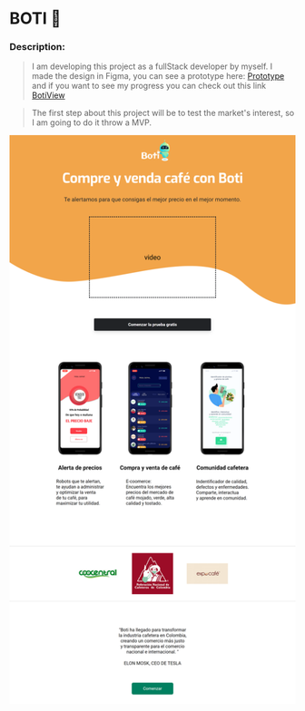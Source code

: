 # BOTI :robot:

### Description:

>I am developing this project as a fullStack developer by myself.
>I made the design in Figma, you can see a prototype here:
>[Prototype](https://www.figma.com/proto/0GQAuDiKb6aqoWXKXXWBP9/Mobile-UI-Kit%3A-CafeBots?node-id=52%3A393&starting-point-node-id=52%3A393)
>and if you want to see my progress you can check out this link [BotiView](https://celfiew.github.io/Boti/) 


>The first step about this project will be to test the market's interest, so I am going to do it throw a MVP.


![imagenes](https://github.com/celfiew/Boti/blob/main/img/celfiew.github.io_Boti_.png)
